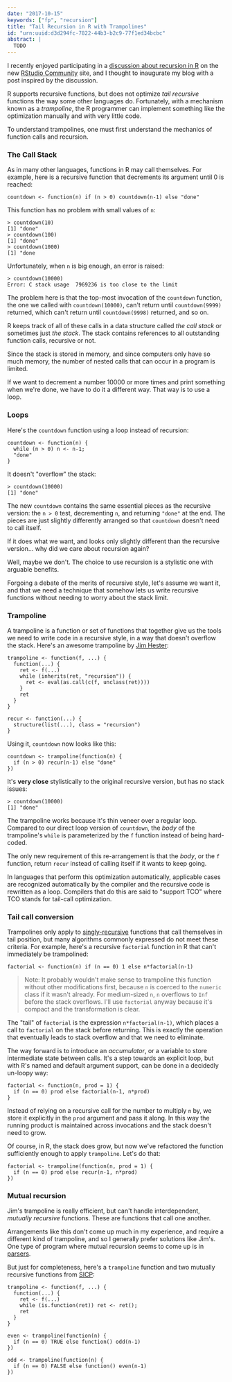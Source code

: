 ```yaml
---
date: "2017-10-15"
keywords: ["fp", "recursion"]
title: "Tail Recursion in R with Trampolines"
id: "urn:uuid:d3d294fc-7822-44b3-b2c9-77f1ed34bcbc"
abstract: |
  TODO
---
```


I recently enjoyed participating in a [discussion about recursion in R][1] on the
new [RStudio Community][2] site, and I thought to inaugurate my blog with a post
inspired by the discussion.

R supports recursive functions, but does not optimize _tail recursive_ functions
the way some other languages do. Fortunately, with a mechanism known as a
_trampoline_, the R programmer can implement something like the optimization
manually and with very little code.

To understand trampolines, one must first understand the mechanics of function
calls and recursion.

### The Call Stack

As in many other languages, functions in R may call themselves. For example,
here is a recursive function that decrements its argument until 0 is reached:

~~~{.r}
countdown <- function(n) if (n > 0) countdown(n-1) else "done"
~~~

This function has no problem with small values of `n`:

~~~
> countdown(10)
[1] "done"
> countdown(100)
[1] "done"
> countdown(1000)
[1] "done
~~~

Unfortunately, when `n` is big enough, an error is raised:

~~~
> countdown(10000)
Error: C stack usage  7969236 is too close to the limit
~~~

The problem here is that the top-most invocation of the `countdown` function, the
one we called with `countdown(10000)`, can't return until `countdown(9999)` returned,
which can't return until `countdown(9998)` returned, and so on.

R keeps track of all of these calls in a data structure called _the call stack_
or sometimes just _the stack_. The stack contains references to all outstanding
function calls, recursive or not.

Since the stack is stored in memory, and since computers only have so much
memory, the number of nested calls that can occur in a program is limited.

If we want to decrement a number 10000 or more times and print something when
we're done, we have to do it a different way. That way is to use a loop.

### Loops

Here's the `countdown` function using a loop instead of recursion:

~~~{.r}
countdown <- function(n) {
  while (n > 0) n <- n-1;
  "done"
}
~~~

It doesn't "overflow" the stack:

~~~
> countdown(10000)
[1] "done"
~~~

The new `countdown` contains the same essential pieces as the recursive version:
the `n > 0` test, decrementing `n`, and returning `"done"` at the end. The
pieces are just slightly differently arranged so that `countdown` doesn't need
to call itself.

If it does what we want, and looks only slightly different than the recursive
version... why did we care about recursion again?

Well, maybe we don't. The choice to use recursion is a stylistic one with
 arguable benefits.

Forgoing a debate of the merits of recursive style, let's assume we want it, and
that we need a technique that somehow lets us write recursive functions without
needing to worry about the stack limit.

### Trampoline

A trampoline is a function or set of functions that together give us the tools
we need to write code in a recursive style, in a way that doesn't overflow the
stack. Here's an awesome trampoline by [Jim Hester][3]:

~~~{.r}
trampoline <- function(f, ...) {
  function(...) {
    ret <- f(...)
    while (inherits(ret, "recursion")) {
      ret <- eval(as.call(c(f, unclass(ret))))
    }
    ret
  }
}

recur <- function(...) {
  structure(list(...), class = "recursion")
}
~~~

Using it, `countdown` now looks like this:

~~~{.r}
countdown <- trampoline(function(n) {
  if (n > 0) recur(n-1) else "done"
})
~~~

It's **very close** stylistically to the original recursive version, but has no stack issues:

~~~
> countdown(10000)
[1] "done"
~~~

The trampoline works because it's thin veneer over a regular loop. Compared to
our direct loop version of `countdown`, the _body_ of the trampoline's `while`
is parameterized by the `f` function instead of being hard-coded.

The only new requirement of this re-arrangement is that the _body_, or the `f`
function, return `recur` instead of calling itself if it wants to keep going.

In languages that perform this optimization automatically, applicable cases are
recognized automatically by the compiler and the recursive code is rewritten as
a loop. Compilers that do this are said to "support TCO" where TCO stands for
tail-call optimization.

### Tail call conversion

Trampolines only apply to [singly-recursive][recursion-types] functions that
call themselves in tail position, but many algorithms commonly expressed do not
meet these criteria. For example, here's a recursive `factorial` function in R
that can't immediately be trampolined:

~~~{.r}
factorial <- function(n) if (n == 0) 1 else n*factorial(n-1)
~~~

> Note: It probably wouldn't make sense to trampoline this function without
> other modifications first, because `n` is coerced to the `numeric` class if it
> wasn't already. For medium-sized `n`, `n` overflows to `Inf` before the stack
> overflows. I'll use `factorial` anyway because it's compact and the
> transformation is clear.

The "tail" of `factorial` is the expression `n*factorial(n-1)`, which places a
call to `factorial` on the stack before returning. This is exactly the operation
that eventually leads to stack overflow and that we need to eliminate.

The way forward is to introduce an _accumulator_, or a variable to store
intermediate state between calls. It's a step towards an explicit loop, but with
R's named and default argument support, can be done in a decidedly un-loopy way:

~~~{.r}
factorial <- function(n, prod = 1) {
  if (n == 0) prod else factorial(n-1, n*prod)
}
~~~

Instead of relying on a recursive call for the number to multiply `n` by, we
store it explicitly in the `prod` argument and pass it along. In this way the
running product is maintained across invocations and the stack doesn't need to grow.

Of course, in R, the stack does grow, but now we've refactored the function
sufficiently enough to apply `trampoline`. Let's do that:

~~~{.r}
factorial <- trampoline(function(n, prod = 1) {
  if (n == 0) prod else recur(n-1, n*prod)
})
~~~

### Mutual recursion

Jim's trampoline is really efficient, but can't handle interdependent, _mutually
recursive_ functions. These are functions that call one another.

Arrangements like this don't come up much in my experience, and require a
different kind of trampoline, and so I generally prefer solutions like Jim's.
One type of program where mutual recursion seems to come up is in [parsers](https://en.wikipedia.org/wiki/Recursive_descent_parser).

But just for completeness, here's a `trampoline` function and two mutually
recursive functions from [SICP][sicp]:

~~~{.r}
trampoline <- function(f, ...) {
  function(...) {
    ret <- f(...)
    while (is.function(ret)) ret <- ret();
    ret
  }
}

even <- trampoline(function(n) {
  if (n == 0) TRUE else function() odd(n-1)
})

odd <- trampoline(function(n) {
  if (n == 0) FALSE else function() even(n-1)
})
~~~

[1]: https://community.rstudio.com/t/tidiest-way-to-do-recursion-safely-in-r/1408
[2]: https://community.rstudio.com/
[3]: http://www.jimhester.com/
[sicp]: https://mitpress.mit.edu/sicp/full-text/sicp/book/node82.html
[recursion-types]: https://en.wikipedia.org/wiki/Recursion_(computer_science)#single_recursion

